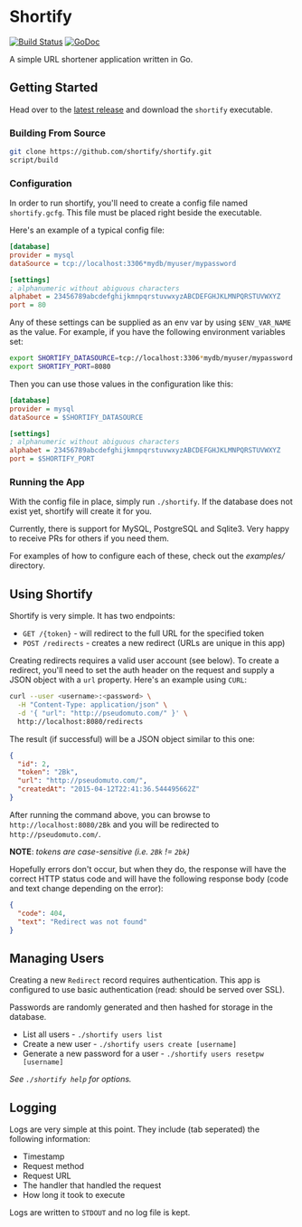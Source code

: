# Shortify 

[![Build Status](https://travis-ci.org/shortify/shortify.svg?branch=master)](https://travis-ci.org/shortify/shortify) [![GoDoc](https://godoc.org/github.com/shortify/shortify/shortify?status.svg)](https://godoc.org/github.com/shortify/shortify/shortify)

A simple URL shortener application written in Go.

## Getting Started

Head over to the [latest release] and download the `shortify` executable.

[latest release]: https://github.com/shortify/shortify/releases/latest

### Building From Source

```bash
git clone https://github.com/shortify/shortify.git
script/build
```

### Configuration

In order to run shortify, you'll need to create a config file named `shortify.gcfg`. This file must be placed right 
beside the executable.

Here's an example of a typical config file:

```ini
[database]
provider = mysql
dataSource = tcp://localhost:3306*mydb/myuser/mypassword

[settings]
; alphanumeric without abiguous characters
alphabet = 23456789abcdefghijkmnpqrstuvwxyzABCDEFGHJKLMNPQRSTUVWXYZ
port = 80
```

Any of these settings can be supplied as an env var by using `$ENV_VAR_NAME` as the value. For example, if you have the
following environment variables set:

```bash
export SHORTIFY_DATASOURCE=tcp://localhost:3306*mydb/myuser/mypassword
export SHORTIFY_PORT=8080
```

Then you can use those values in the configuration like this:

```ini
[database]
provider = mysql
dataSource = $SHORTIFY_DATASOURCE

[settings]
; alphanumeric without abiguous characters
alphabet = 23456789abcdefghijkmnpqrstuvwxyzABCDEFGHJKLMNPQRSTUVWXYZ
port = $SHORTIFY_PORT
```

### Running the App

With the config file in place, simply run `./shortify`. If the database does not exist yet, shortify will create it for
you.

Currently, there is support for MySQL, PostgreSQL and Sqlite3. Very happy to receive PRs for others if you need them.

For examples of how to configure each of these, check out the _examples/_ directory.

## Using Shortify

Shortify is very simple. It has two endpoints:

* `GET /{token}` - will redirect to the full URL for the specified token
* `POST /redirects` - creates a new redirect (URLs are unique in this app)

Creating redirects requires a valid user account (see below). To create a redirect, you'll need to set the
auth header on the request and supply a JSON object with a `url` property. Here's an example using
`CURL`:

```bash
curl --user <username>:<password> \
  -H "Content-Type: application/json" \
  -d '{ "url": "http://pseudomuto.com/" }' \
  http://localhost:8080/redirects
```

The result (if successful) will be a JSON object similar to this one:

```json
{
  "id": 2,
  "token": "2Bk",
  "url": "http://pseudomuto.com/",
  "createdAt": "2015-04-12T22:41:36.544495662Z"
}
```

After running the command above, you can browse to `http://localhost:8080/2Bk` and you will be
redirected to `http://pseudomuto.com/`.

**NOTE**: _tokens are case-sensitive (i.e. `2Bk` != `2bk`)_

Hopefully errors don't occur, but when they do, the response will have the correct HTTP status code
and will have the following response body (code and text change depending on the error):

```json
{
  "code": 404,
  "text": "Redirect was not found"
}
```

## Managing Users

Creating a new `Redirect` record requires authentication. This app is configured to use basic
authentication (read: should be served over SSL).

Passwords are randomly generated and then hashed for storage in the database.

* List all users - `./shortify users list`
* Create a new user - `./shortify users create [username]`
* Generate a new password for a user - `./shortify users resetpw [username]`

_See `./shortify help` for options._

## Logging

Logs are very simple at this point. They include (tab seperated) the following information:

* Timestamp
* Request method
* Request URL
* The handler that handled the request
* How long it took to execute

Logs are written to `STDOUT` and no log file is kept.
